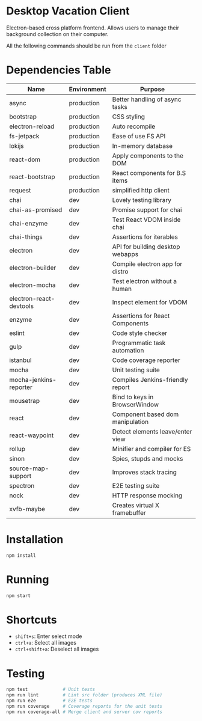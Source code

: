 # Desktop Vacation Client
Electron-based cross platform frontend. Allows users to manage their
background collection on their computer.

All the following commands should be run from the `client` folder

# Dependencies Table

|         Name            | Environment |              Purpose             |
|-------------------------|-------------|----------------------------------|
| async                   | production  | Better handling of async tasks   |
| bootstrap               | production  | CSS styling                      |
| electron-reload         | production  | Auto recompile                   |
| fs-jetpack              | production  | Ease of use FS API               |
| lokijs                  | production  | In-memory database               |
| react-dom               | production  | Apply components to the DOM      |
| react-bootstrap         | production  | React components for B.S items   |
| request                 | production  | simplified http client           |
| chai                    | dev         | Lovely testing library           |
| chai-as-promised        | dev         | Promise support for chai         |
| chai-enzyme             | dev         | Test React VDOM inside chai      |
| chai-things             | dev         | Assertions for iterables         |
| electron                | dev         | API for building desktop webapps |
| electron-builder        | dev         | Compile electron app for distro  |
| electron-mocha          | dev         | Test electron without a human    |
| electron-react-devtools | dev         | Inspect element for VDOM         |
| enzyme                  | dev         | Assertions for React Components  |
| eslint                  | dev         | Code style checker               |
| gulp                    | dev         | Programmatic task automation     |
| istanbul                | dev         | Code coverage reporter           |
| mocha                   | dev         | Unit testing suite               |
| mocha-jenkins-reporter  | dev         | Compiles Jenkins-friendly report |
| mousetrap               | dev         | Bind to keys in BrowserWindow    |
| react                   | dev         | Component based dom manipulation |
| react-waypoint          | dev         | Detect elements leave/enter view |
| rollup                  | dev         | Minifier and compiler for ES     |
| sinon                   | dev         | Spies, stupds and mocks          |
| source-map-support      | dev         | Improves stack tracing           |
| spectron                | dev         | E2E testing suite                |
| nock                    | dev         | HTTP response mocking            |
| xvfb-maybe              | dev         | Creates virtual X framebuffer    |

# Installation

```bash
npm install
```

# Running

```bash
npm start
```

# Shortcuts
- `shift+s`: Enter select mode
- `ctrl+a`: Select all images
- `ctrl+shift+a`: Deselect all images

# Testing

```bash
npm test             # Unit tests
npm run lint         # Lint src folder (produces XML file)
npm run e2e          # E2E tests
npm run coverage     # Coverage reports for the unit tests
npm run coverage-all # Merge client and server cov reports
```
